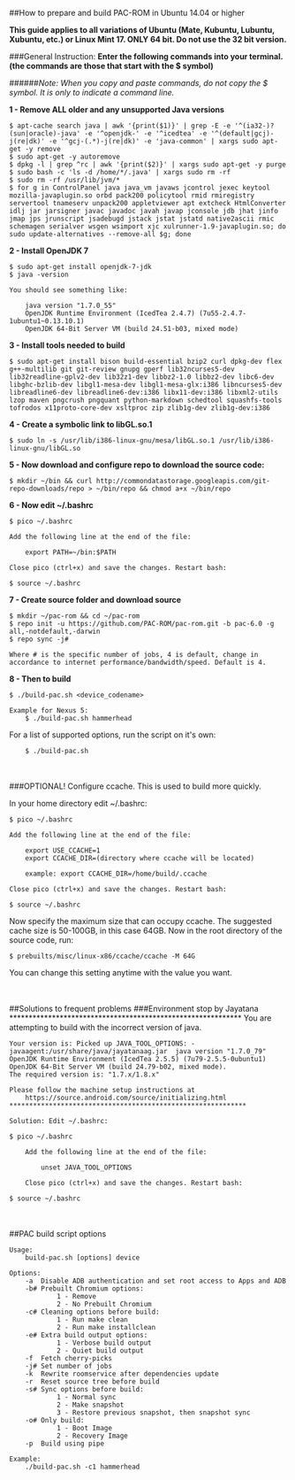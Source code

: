 ##How to prepare and build PAC-ROM in Ubuntu 14.04 or higher

**This guide applies to all variations of Ubuntu (Mate, Kubuntu, Lubuntu, Xubuntu, etc.) or Linux Mint 17. ONLY 64 bit. Do not use the 32 bit version.**

###General Instruction:
**Enter the following commands into your terminal. (the commands are those that start with the $ symbol)**

######*Note: When you copy and paste commands, do not copy the $ symbol. It is only to indicate a command line.*

**1 - Remove ALL older and any unsupported Java versions**

```shell
$ apt-cache search java | awk '{print($1)}' | grep -E -e '^(ia32-)?(sun|oracle)-java' -e '^openjdk-' -e '^icedtea' -e '^(default|gcj)-j(re|dk)' -e '^gcj-(.*)-j(re|dk)' -e 'java-common' | xargs sudo apt-get -y remove
$ sudo apt-get -y autoremove
$ dpkg -l | grep ^rc | awk '{print($2)}' | xargs sudo apt-get -y purge
$ sudo bash -c 'ls -d /home/*/.java' | xargs sudo rm -rf
$ sudo rm -rf /usr/lib/jvm/*
$ for g in ControlPanel java java_vm javaws jcontrol jexec keytool mozilla-javaplugin.so orbd pack200 policytool rmid rmiregistry servertool tnameserv unpack200 appletviewer apt extcheck HtmlConverter idlj jar jarsigner javac javadoc javah javap jconsole jdb jhat jinfo jmap jps jrunscript jsadebugd jstack jstat jstatd native2ascii rmic schemagen serialver wsgen wsimport xjc xulrunner-1.9-javaplugin.so; do sudo update-alternatives --remove-all $g; done
```


**2 - Install OpenJDK 7**

```shell
$ sudo apt-get install openjdk-7-jdk
$ java -version
```
    You should see something like:

        java version "1.7.0_55"
        OpenJDK Runtime Environment (IcedTea 2.4.7) (7u55-2.4.7-1ubuntu1~0.13.10.1)
        OpenJDK 64-Bit Server VM (build 24.51-b03, mixed mode)


**3 - Install tools needed to build**

```shell
$ sudo apt-get install bison build-essential bzip2 curl dpkg-dev flex g++-multilib git git-review gnupg gperf lib32ncurses5-dev lib32readline-gplv2-dev lib32z1-dev libbz2-1.0 libbz2-dev libc6-dev libghc-bzlib-dev libgl1-mesa-dev libgl1-mesa-glx:i386 libncurses5-dev libreadline6-dev libreadline6-dev:i386 libx11-dev:i386 libxml2-utils lzop maven pngcrush pngquant python-markdown schedtool squashfs-tools tofrodos x11proto-core-dev xsltproc zip zlib1g-dev zlib1g-dev:i386
```


**4 - Create a symbolic link to libGL.so.1**

```shell
$ sudo ln -s /usr/lib/i386-linux-gnu/mesa/libGL.so.1 /usr/lib/i386-linux-gnu/libGL.so
```


**5 - Now download and configure repo to download the source code:**

```shell
$ mkdir ~/bin && curl http://commondatastorage.googleapis.com/git-repo-downloads/repo > ~/bin/repo && chmod a+x ~/bin/repo
```


**6 - Now edit ~/.bashrc**

```shell
$ pico ~/.bashrc
```
    Add the following line at the end of the file:

        export PATH=~/bin:$PATH

    Close pico (ctrl+x) and save the changes. Restart bash:
```shell
$ source ~/.bashrc
```


**7 - Create source folder and download source**

```shell
$ mkdir ~/pac-rom && cd ~/pac-rom
$ repo init -u https://github.com/PAC-ROM/pac-rom.git -b pac-6.0 -g all,-notdefault,-darwin
$ repo sync -j#

Where # is the specific number of jobs, 4 is default, change in accordance to internet performance/bandwidth/speed. Default is 4.
```


**8 - Then to build**

```shell
$ ./build-pac.sh <device_codename>

Example for Nexus 5:
    $ ./build-pac.sh hammerhead
```

For a list of supported options, run the script on it's own:
```shell
    $ ./build-pac.sh
```


<br><br>
###OPTIONAL! Configure ccache. This is used to build more quickly.

In your home directory edit ~/.bashrc:
```shell
$ pico ~/.bashrc
```
    Add the following line at the end of the file:

        export USE_CCACHE=1
        export CCACHE_DIR=(directory where ccache will be located)

        example: export CCACHE_DIR=/home/build/.ccache

    Close pico (ctrl+x) and save the changes. Restart bash:
```shell
$ source ~/.bashrc
```

Now specify the maximum size that can occupy ccache. The suggested cache size is 50-100GB, in this case 64GB.
Now in the root directory of the source code, run:
```shell
$ prebuilts/misc/linux-x86/ccache/ccache -M 64G
```
You can change this setting anytime with the value you want.


<br><br>
##Solutions to frequent problems
###Environment stop by Jayatana
    ************************************************************
    You are attempting to build with the incorrect version
    of java.

    Your version is: Picked up JAVA_TOOL_OPTIONS: -javaagent:/usr/share/java/jayatanaag.jar  java version "1.7.0_79" OpenJDK Runtime Environment (IcedTea 2.5.5) (7u79-2.5.5-0ubuntu1) OpenJDK 64-Bit Server VM (build 24.79-b02, mixed mode).
    The required version is: "1.7.x/1.8.x"

    Please follow the machine setup instructions at
        https://source.android.com/source/initializing.html
    ************************************************************

    Solution: Edit ~/.bashrc:

    $ pico ~/.bashrc

        Add the following line at the end of the file:

            unset JAVA_TOOL_OPTIONS

        Close pico (ctrl+x) and save the changes. Restart bash:

    $ source ~/.bashrc


<br><br>
##PAC build script options

    Usage:
        build-pac.sh [options] device

    Options:
        -a  Disable ADB authentication and set root access to Apps and ADB
        -b# Prebuilt Chromium options:
                1 - Remove
                2 - No Prebuilt Chromium
        -c# Cleaning options before build:
                1 - Run make clean
                2 - Run make installclean
        -e# Extra build output options:
                1 - Verbose build output
                2 - Quiet build output
        -f  Fetch cherry-picks
        -j# Set number of jobs
        -k  Rewrite roomservice after dependencies update
        -r  Reset source tree before build
        -s# Sync options before build:
                1 - Normal sync
                2 - Make snapshot
                3 - Restore previous snapshot, then snapshot sync
        -o# Only build:
                1 - Boot Image
                2 - Recovery Image
        -p  Build using pipe

    Example:
        ./build-pac.sh -c1 hammerhead
